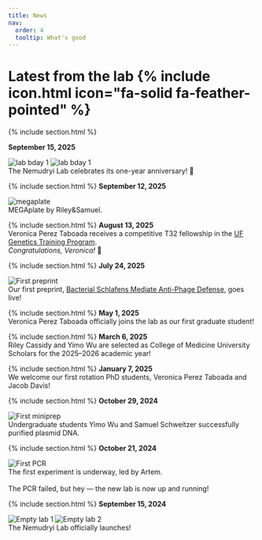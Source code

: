 ```yaml
---
title: News
nav:
  order: 4
  tooltip: What's good
---
```


# Latest from the lab {% include icon.html icon="fa-solid fa-feather-pointed" %}

{% include section.html %}

**September 15, 2025**
<div class="text-img">
  <div class="image">
    <div class="img-row-wrapper">
  <div class="img-row">
    <img src="/news/images/20250915_2.jpg" alt="lab bday 1">
    <img src="/news/images/20250915_1.jpg" alt="lab bday 1">
  </div>
</div>
</div>
  
 <div class="text">   
The Nemudryi Lab celebrates its one-year anniversary! 🎉
  </div>
  
</div>

{% include section.html %}
**September 12, 2025**

<div class="text-img">

  <div class="image">
    <img src="/news/images/20250912.jpg" alt="megaplate">
  </div>
  
  <div class="text"> 
    MEGAplate by Riley&Samuel. 
  </div>

</div>

{% include section.html %}
**August 13, 2025**
<br>
Veronica Perez Taboada receives a competitive T32 fellowship in the [UF Genetics Training Program](https://ufgi.ufl.edu/genetics-training-program-t32/). 
<br> <i>Congratulations, Veronica! </i>🎉

{% include section.html %}
**July 24, 2025**
<div class="text-img">

  <div class="image">
    <img src="/news/images/20250724.jpg" alt="First preprint">
  </div>
 
 <div class="text"> 
Our first preprint, <a href="https://doi.org/10.1101/2025.07.24.666596" target="_blank" rel="noopener noreferrer">
      Bacterial Schlafens Mediate Anti-Phage Defense</a>, goes live!
</div>

</div>

{% include section.html %}
**May 1, 2025**
<br>
Veronica Perez Taboada officially joins the lab as our first graduate student!

{% include section.html %}
**March 6, 2025**
<br>
Riley Cassidy and Yimo Wu are selected as College of Medicine University Scholars for the 2025–2026 academic year!

{% include section.html %}
**January 7, 2025**
<br>
We welcome our first rotation PhD students, Veronica Perez Taboada and Jacob Davis!

{% include section.html %}
**October 29, 2024**
<div class="text-img">

<div class="image">
  <img src="/news/images/20241029.jpg" alt="First miniprep">
</div>

<div class="text">
Undergraduate students Yimo Wu and Samuel Schweitzer successfully purified plasmid DNA.
</div>

</div>

{% include section.html %}
**October 21, 2024**
<div class="text-img">

  <div class="image">
    <img src="/news/images/20241021.jpg" alt="First PCR">
  </div>
  
  <div class="text">   
    The first experiment is underway, led by Artem.
    <br><br>
    The PCR failed, but hey — the new lab is now up and running!
  </div>
</div>


{% include section.html %}
**September 15, 2024**

<div class="text-img">

<div class="image">
    <div class="img-row-wrapper">
  <div class="img-row">
    <img src="/news/images/20240915_2.jpg" alt="Empty lab 1">
    <img src="/news/images/20240915_1.jpg" alt="Empty lab 2">
  </div>
</div>
</div>

<div class="text">
The Nemudryi Lab officially launches!
</div>
  
</div>
